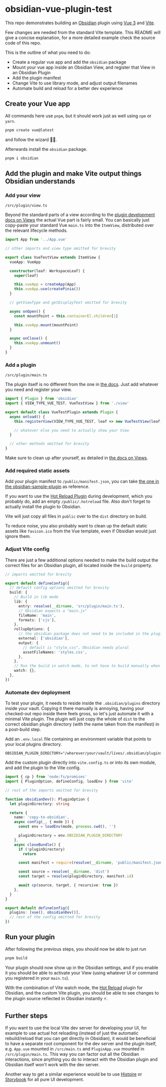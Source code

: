 # obsidian-vue-plugin-test

This repo demonstrates building an [Obsidian](https://obsidian.md/) plugin using [Vue 3](https://vuejs.org/) and [Vite](https://vitejs.dev/).

Few changes are needed from the standard Vite template. This README will give a concise explanation, for a more detailed example check the source code of this repo.

This is the outline of what you need to do:

- Create a regular vue app and add the `obsidian` package
- Mount your vue app inside an Obsidian View, and register that View in an Obsidian Plugin
- Add the plugin manifest
- Change Vite to use library mode, and adjust output filenames
- Automate build and reload for a better dev experience

## Create your Vue app

All commands here use `pnpm`, but it should work just as well using `npm` or `yarn`.

```bash
pnpm create vue@latest
```

and follow the wizard 🧙‍♂️.

Afterwards install the `obsidian` package.

```bash
pnpm i obsidian
```

## Add the plugin and make Vite output things Obsidian understands

### Add your view

`/src/plugin/view.ts`

Beyond the standard parts of a view according to the [plugin development docs on Views](https://docs.obsidian.md/Plugins/User+interface/Views) the actual Vue part is fairly small. You can basically just copy-paste your standard Vue `main.ts` into the `ItemView`, distributed over the relevant lifecycle methods.

```ts
import App from '../App.vue'

// other imports and view type omitted for brevity

export class VueTestView extends ItemView {
  vueApp: VueApp

  constructor(leaf: WorkspaceLeaf) {
    super(leaf)

    this.vueApp = createApp(App)
    this.vueApp.use(createPinia())
  }

  // getViewType and getDisplayText omitted for brevity

  async onOpen() {
    const mountPoint = this.containerEl.children[1]

    this.vueApp.mount(mountPoint)
  }

  async onClose() {
    this.vueApp.unmount()
  }
}
```

### Add a plugin

`/src/plugin/main.ts`

The plugin itself is no different from the one in [the docs](https://docs.obsidian.md/Plugins/User+interface/Views). Just add whatever you need and register your view.

```ts
import { Plugin } from 'obsidian'
import { VIEW_TYPE_VUE_TEST, VueTestView } from './view'

export default class VueTestPlugin extends Plugin {
  async onload() {
    this.registerView(VIEW_TYPE_VUE_TEST, leaf => new VueTestView(leaf))

    // whatever else you need to actually show your View
  }

  // other methods omitted for brevity
}
```

Make sure to clean up after yourself, as detailed in [the docs on Views](https://docs.obsidian.md/Plugins/User+interface/Views).

### Add required static assets

Add your plugin manifest to `/public/manifest.json`, you can take [the one in the obsidian-sample-plugin](https://github.com/obsidianmd/obsidian-sample-plugin/blob/master/manifest.json) as reference.

If you want to use the [Hot Reload Plugin](https://github.com/pjeby/hot-reload) during development, which you probably do, add an empty `/public/.hotreload` file. Also don't forget to actually install the plugin to Obsidian.

Vite will just copy all files in `public` over to the `dist` directory on build.

To reduce noise, you also probably want to clean up the default static assets like `favicon.ico` from the Vue template, even if Obsidian would just ignore them.

### Adjust Vite config

There are just a few additional options needed to make the build output the correct files for an Obsidian plugin, all located inside the `build` property.

```ts
// imports omitted for brevity

export default defineConfig({
  // default config options omitted for brevity
  build: {
    // Build in lib mode
    lib: {
      entry: resolve(__dirname, 'src/plugin/main.ts'),
      // Obsidian expects a "main.js"
      fileName: 'main',
      formats: ['cjs'],
    },
    rollupOptions: {
      // the obsidian package does not need to be included in the plugin
      external: ['obsidian'],
      output: {
        // default is "style.css", Obsidian needs plural
        assetFileNames: 'styles.css',
      },
    },
    // Run the build in watch mode, to not have to build manually when making changes
    watch: {},
  },
})
```

### Automate dev deployment

To test your plugin, it needs to reside inside the `.obsidian/plugins` directory inside your vault. Copying it there manually is annoying, having your checked-out repo inside there feels gross, so let's just automate it with a minimal Vite plugin. The plugin will just copy the whole of `dist` to the correct obsidian plugin directory (with the name taken from the manifest) in a post-build step.

Add an `.env.local` file containing an environment variable that points to your local plugins directory.

```env
OBSIDIAN_PLUGIN_DIRECTORY="/wherever/your/vault/lives/.obsidian/plugins"
```

Add the custom plugin directly into `vite.config.ts` or into its own module, and add the plugin to the Vite config.

```ts
import { cp } from 'node:fs/promises'
import { PluginOption, defineConfig, loadEnv } from 'vite'

// rest of the imports omitted for brevity

function obsidianDev(): PluginOption {
  let pluginDirectory: string

  return {
    name: 'copy-to-obsidian',
    async config(_, { mode }) {
      const env = loadEnv(mode, process.cwd(), '')

      pluginDirectory = env.OBSIDIAN_PLUGIN_DIRECTORY
    },
    async closeBundle() {
      if (!pluginDirectory)
        return

      const manifest = require(resolve(__dirname, 'public/manifest.json'))

      const source = resolve(__dirname, 'dist')
      const target = resolve(pluginDirectory, manifest.id)

      await cp(source, target, { recursive: true })
    },
  }
}

export default defineConfig({
  plugins: [vue(), obsidianDev()],
  // rest of the config omitted for brevity
})
```

## Run your plugin

After following the previous steps, you should now be able to just run

```bash
pnpm build
```

Your plugin should now show up in the Obsidian settings, and if you enable it you should be able to activate your View (using whatever UI or command you registered in your `main.ts`).

With the combination of Vite watch mode, the [Hot Reload](https://github.com/pjeby/hot-reload) plugin for Obsidian, and the custom Vite plugin, you should be able to see changes to the plugin source reflected in Obsidian instantly ⚡.

## Further steps

If you want to use the local Vite dev server for developing your UI, for example to use actual hot reloading (instead of just the automatic rebuild/reload that you can get directly in Obsidian), it would be beneficial to have a separate root component for the dev server and the plugin itself, e.g. `App.vue` mounted in `/src/main.ts` and `PluginApp.vue` mounted in `/src/plugin/main.ts`. This way you can factor out all the Obsidian interactions, since anything you do to interact with the Obsidian plugin and Obsidian itself won't work with the dev server.

Another way to get a similar experience would be to use [Histoire](https://histoire.dev/) or [Storybook](https://storybook.js.org/) for all pure UI development.
